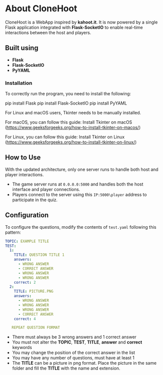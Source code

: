 # About CloneHoot

CloneHoot is a WebApp inspired by **kahoot.it**. It is now powered by a single Flask application integrated with **Flask-SocketIO** to enable real-time interactions between the host and players.

## Built using

- **Flask**
- **Flask-SocketIO**
- **PyYAML**

### Installation

To correctly run the program, you need to install the following:

pip install Flask
pip install Flask-SocketIO
pip install PyYAML

For Linux and macOS users, Tkinter needs to be manually installed.

For macOS, you can follow this guide: Install Tkinter on macOS (<https://www.geeksforgeeks.org/how-to-install-tkinter-on-macos/>)

For Linux, you can follow this guide: Install Tkinter on Linux (<https://www.geeksforgeeks.org/how-to-install-tkinter-on-linux/>)

## How to Use

With the updated architecture, only one server runs to handle both host and player interactions.

- The game server runs at `0.0.0.0:5000` and handles both the host interface and player connections.
- Players connect to the server using this `IP:5000\player` address to participate in the quiz.

## Configuration

To configure the questions, modify the contents of `test.yaml` following this pattern:

```yaml
TOPIC: EXAMPLE TITLE
TEST:
  1:
    TITLE: QUESTION TITLE 1
    answers:
      - WRONG ANSWER
      - CORRECT ANSWER
      - WRONG ANSWER
      - WRONG ANSWER
    correct: 2
  2:
    TITLE: PICTURE.PNG
    answers:
      - WRONG ANSWER
      - WRONG ANSWER
      - WRONG ANSWER
      - CORRECT ANSWER
    correct: 4

   REPEAT QUESTION FORMAT
```

- There must always be 3 wrong answers and 1 correct answer
- You must not alter the **TOPIC**, **TEST**, **TITLE**, **answer** and **correct** keywords
- You may change the position of the correct answer in the list
- You may have any number of questions, must have at least 1
- The **TITLE** can be a picture in png format. Place the picture in the same folder and fill the **TITLE** with the name and extension.
